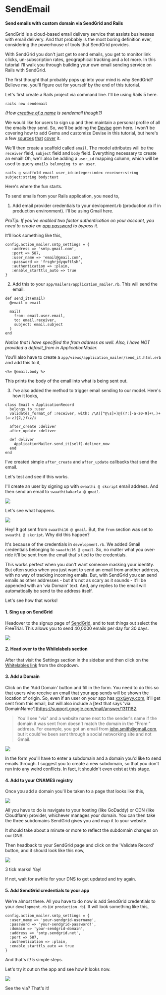 # SendEmail

#### Send emails with custom domain via SendGrid and Rails

SendGrid is a cloud-based email delivery service that assists businesses with email delivery. And that probably is the most boring definition ever, considering the powerhouse of tools that SendGrid provides.

With SendGrid you don't just get to send emails, you get to monitor link clicks, un-subscription rates, geographical tracking and a lot more. In this tutorial I'll walk you through building your own email sending service on Rails with SendGrid.

The first thought that probably pops up into your mind is why SendGrid? Believe me, you'll figure out for yourself by the end of this tutorial.

Let's first create a Rails project via command line. I'll be using Rails 5 here.

```
rails new sendemail
```

_(How [creative of a name](http://i.imgur.com/y3dhJFQ.jpg?1) is sendemail though?)_

We would like for users to sign up and then maintain a personal profile of all the emails they send. So, we'll be adding the [Devise](https://github.com/plataformatec/devise) gem here. I won't be covering how to add Gems and customize Devise in this tutorial, but here's a few [sources](https://github.com/plataformatec/devise/blob/master/README.md) [that](http://guides.railsgirls.com/devise) [cover](https://launchschool.com/blog/how-to-use-devise-in-rails-for-authentication) it.

We'll then create a scaffold called `email`. The model attributes will be the `receiver` field, `subject` field and `body` field. Everything necessary to create an email! Oh, we'll also be adding a `user_id` mapping column, which will be used to query `emails belonging to an user`.

```
rails g scaffold email user_id:integer:index receiver:string subject:string body:text
```

Here's where the fun starts.

To send emails from your Rails application, you need to,

1. Add email provider credentials to your devlopment.rb (production.rb if in production environment). I'll be using Gmail here.

_ProTip: If you've enabled two factor authentication on your account, you need to create an [app password](https://support.google.com/accounts/answer/185833) to bypass it._

It'll look something like this,

```
config.action_mailer.smtp_settings = {
   :address => 'smtp.gmail.com',
   :port => 587,
   :user_name => 'email@gmail.com',
   :password => 'frsghrjdyquftlsh',
   :authentication => :plain,
   :enable_starttls_auto => true
}
```

2. Add this to your `app/mailers/application_mailer.rb`. This will send the email.

```
def send_it(email)
  @email = email

  mail(
    from: email.user.email,
    to: email.receiver,
    subject: email.subject
  )
end
```

_Notice that I have specified the from address as well. Also, I have NOT provided a default_from in ApplicationMailer._

You'll also have to create a `app/views/application_mailer/send_it.html.erb` and add this to it,

```
<%= @email.body %>
```

This prints the body of the email into what is being sent out.

3. I've also added the method to trigger email sending to our model. Here's how it looks,

```
class Email < ApplicationRecord
  belongs_to :user
  validates_format_of :receiver, with: /\A([^@\s]+)@((?:[-a-z0-9]+\.)+[a-z]{2,})\z/i

  after_create :deliver
  after_update :deliver

  def deliver
    ApplicationMailer.send_it(self).deliver_now
  end
end
```

I've created simple `after_create` and `after_update` callbacks that send the email.

Let's test and see if this works.

I'll create an user by signing up with `swaathi @ skcript` email address. And then send an email to `swaathikakarla @ gmail`.

<img src="readme/1.png" />

Let's see what happens.

<img src="readme/2.png" />

Hey! It got sent from `swaathi16 @ gmail`. But, the `from` section was set to `swaathi @ skcript`. Why did this happen?

It's because of the credentials in `development.rb`. We added Gmail credentials belonging to `swaathi16 @ gmail`. So, no matter what you over-ride it'll be sent from the email that's tied to the credentials.

This works perfect when you don't want someone masking your identity. But often sucks when you just want to send an email from another address, with no way of tracking incoming emails. But, with SendGrid you can send emails as other addresses - but it's not as scary as it sounds - it'll be appended with an 'via Domain' text. And, any replies to the email will automatically be send to the address itself.

Let's see how that works!

#### 1. Sing up on SendGrid

Headover to the signup page of [SendGrid](https://sendgrid.com/signup), and to test things out select the FreeTrial. This allows you to send 40,0000 emails per day for 30 days.

<img src="readme/3.png" />

#### 2. Head over to the Whilelabels section

After that visit the Settings section in the sidebar and then click on the [Whitelables link](https://app.sendgrid.com/settings/whitelabel) from the dropdown.

#### 3. Add a Domain

Click on the 'Add Domain' button and fill in the form. You need to do this so that users who receive an email that your app sends will be shown the location of origin. So, even if an user on your app has xxx@yyy.com, it'll get sent from this email, but will also include a [text that says 'via DomainName'](https://support.google.com/mail/answer/1311182.

> You'll see "via" and a website name next to the sender's name if the domain it was sent from doesn't match the domain in the "From:" address. For example, you got an email from john.smith@gmail.com, but it could've been sent through a social networking site and not Gmail.

<img src="readme/4.png" />

In the form you'll have to enter a subdomain and a domain you'd like to send emails through. I suggest you to create a new subdomain, so that you don't run into any weird conflicts. In fact, it shouldn't even exist at this stage.

#### 4. Add to your CNAMES registry

Once you add a domain you'll be taken to a page that looks like this,

<img src="readme/5.png" />

All you have to do is navigate to your hosting (like GoDaddy) or CDN (like Cloudflare) provider, whichever manages your domain. You can then take the three subdomains SendGrid gives you and map it to your website.

It should take about a minute or more to reflect the subdomain changes on our DNS.

Then headback to your SendGrid page and click on the 'Validate Record' button, and it should look like this now,

<img src="readme/6.png" />

3 tick marks! Yay!

If not, wait for awhile for your DNS to get updated and try again.

#### 5. Add SendGrid credentials to your app

We're almost there. All you have to do now is add SendGrid credentials to your `development.rb` (or `production.rb`). It will look something like this,

```
config.action_mailer.smtp_settings = {
  :user_name => 'your-sendgrid-username',
  :password => 'your-sendgrid-password!',
  :domain => 'your-sendgrid-domain',
  :address => 'smtp.sendgrid.net',
  :port => 587,
  :authentication => :plain,
  :enable_starttls_auto => true
}
```

And that's it! 5 simple steps.

Let's try it out on the app and see how it looks now.

<img src="readme/7.png" />

See the via? That's it!
